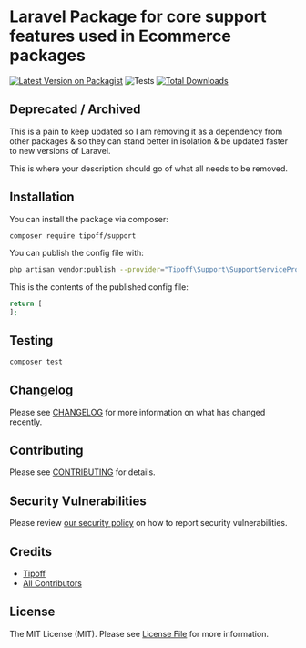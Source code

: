 # Laravel Package for core support features used in Ecommerce packages

[![Latest Version on Packagist](https://img.shields.io/packagist/v/tipoff/support.svg?style=flat-square)](https://packagist.org/packages/tipoff/support)
![Tests](https://github.com/tipoff/support/workflows/Tests/badge.svg)
[![Total Downloads](https://img.shields.io/packagist/dt/tipoff/support.svg?style=flat-square)](https://packagist.org/packages/tipoff/support)

## Deprecated / Archived

This is a pain to keep updated so I am removing it as a dependency from other packages & so they can stand better in isolation & be updated faster to new versions of Laravel.

This is where your description should go of what all needs to be removed.

## Installation

You can install the package via composer:

```bash
composer require tipoff/support
```

You can publish the config file with:
```bash
php artisan vendor:publish --provider="Tipoff\Support\SupportServiceProvider" --tag="support-config"
```

This is the contents of the published config file:

```php
return [
];
```

## Testing

```bash
composer test
```

## Changelog

Please see [CHANGELOG](CHANGELOG.md) for more information on what has changed recently.

## Contributing

Please see [CONTRIBUTING](.github/CONTRIBUTING.md) for details.

## Security Vulnerabilities

Please review [our security policy](../../security/policy) on how to report security vulnerabilities.

## Credits

- [Tipoff](https://github.com/tipoff)
- [All Contributors](../../contributors)

## License

The MIT License (MIT). Please see [License File](LICENSE.md) for more information.
